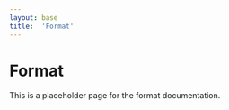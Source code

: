 ```yaml
---
layout: base
title:  'Format'
---
```


# Format

This is a placeholder page for the format documentation.

